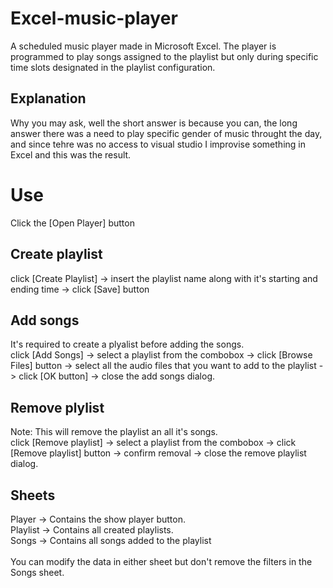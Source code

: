 # Excel-music-player
A scheduled music player made in Microsoft Excel. The player is programmed to play songs assigned to the playlist but only during specific time slots designated in the playlist configuration.

## Explanation
Why you may ask, well the short answer is because you can, the long answer there was a need to play specific gender of music throught the day, and since tehre was no access to visual studio I improvise something in Excel and this was the result.

# Use

Click the [Open Player] button

## Create playlist
click [Create Playlist] -> insert the playlist name along with it's starting and ending time -> click [Save] button

## Add songs
It's required to create a plyalist before adding the songs.<br />
click [Add Songs] -> select a playlist from the combobox -> click [Browse Files] button -> select all the audio files that you want to add to the playlist -> click [OK button] -> close the add songs dialog.

## Remove plylist
Note: This will remove the playlist an all it's songs.<br />
click [Remove playlist] -> select a playlist from the combobox -> click [Remove playlist] button -> confirm removal ->  close the remove playlist dialog.

## Sheets
Player -> Contains the show player button.<br />
Playlist -> Contains all created playlists.<br />
Songs -> Contains all songs added to the playlist<br />
<br />
You can modify the data in either sheet but don't remove the filters in the Songs sheet.
